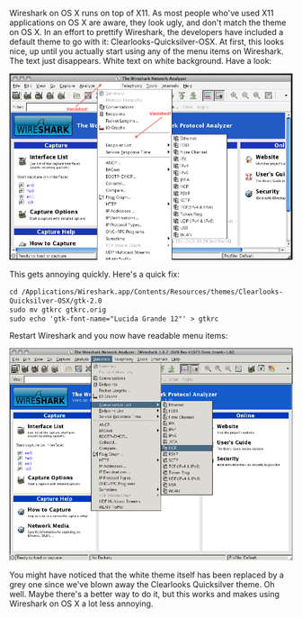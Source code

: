 
Wireshark on OS X runs on top of X11. As most people who've used X11 applications on OS X are aware, they look ugly, and don't match the theme on OS X. In an effort to prettify Wireshark, the developers have included a default theme to go with it: Clearlooks-Quicksilver-OSX. At first, this looks nice, up until you actually start using any of the menu items on Wireshark. The text just disappears. White text on white background. Have a look:

<!--more-->

![](/images/2012-05-16/01.png)

This gets annoying quickly. Here's a quick fix:

```
cd /Applications/Wireshark.app/Contents/Resources/themes/Clearlooks-Quicksilver-OSX/gtk-2.0
sudo mv gtkrc gtkrc.orig
sudo echo 'gtk-font-name="Lucida Grande 12"' > gtkrc
```

Restart Wireshark and you now have readable menu items:

![](/images/2012-05-16/02.png)

You might have noticed that the white theme itself has been replaced by a grey one since we've blown away the Clearlooks Quicksilver theme. Oh well. Maybe there's a better way to do it, but this works and makes using Wireshark on OS X a lot less annoying. 
